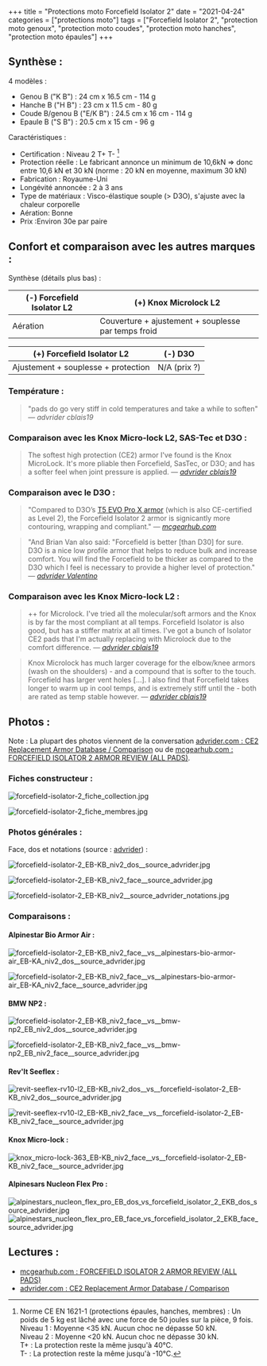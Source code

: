 +++
title = "Protections moto Forcefield Isolator 2"
date = "2021-04-24"
categories = ["protections moto"]
tags = ["Forcefield Isolator 2", "protection moto genoux", "protection moto coudes", "protection moto hanches", "protection moto épaules"]
+++

Synthèse :
----------

4 modèles :
- Genou B ("K B") : 24 cm x 16.5 cm - 114 g
- Hanche B ("H B") : 23 cm x 11.5 cm - 80 g
- Coude B/genou B ("E/K B") : 24.5 cm x 16 cm - 114 g
- Epaule B ("S B") : 20.5 cm x 15 cm - 96 g

Caractéristiques :

- Certification : Niveau 2 T+ T- [^1]
- Protection réelle : Le fabricant annonce un minimum de 10,6kN => donc entre 10,6 kN et 30 kN (norme : 20 kN en moyenne, maximum 30 kN)
- Fabrication : Royaume-Uni
- Longévité annoncée : 2 à 3 ans
- Type de matériaux : Visco-élastique souple (> D3O), s'ajuste avec la chaleur corporelle
- Aération:	Bonne
- Prix :Environ 30e par paire

Confort et comparaison avec les autres marques : 
------------------------------------------------

Synthèse (détails plus bas) :

(-) Forcefield Isolator L2| (+) Knox Microlock L2
--------------------------|--------------------
Aération | Couverture + ajustement + souplesse par temps froid


(+) Forcefield Isolator L2         | (-) D3O 
-----------------------------------|--------------------
Ajustement + souplesse + protection| N/A (prix ?)


### Température :

> "pads do go very stiff in cold temperatures and take a while to soften"
> — <cite>advrider cblais19</cite>

### Comparaison avec les Knox Micro-lock L2, SAS-Tec et D3O :

> The softest high protection (CE2) armor I've found is the Knox MicroLock. It's more pliable then Forcefield, SasTec, or D3O; and has a softer feel when joint pressure is applied. 
> — <cite>[advrider cblais19](https://advrider.com/f/threads/comfortable-knee-armor.1371777/#post-37833963)</cite>

### Comparaison avec le D3O :

> "Compared to D3O’s [T5 EVO Pro X armor](https://www.mcgearhub.com/motorcycle-armor/d3o-knee-elbow-armor-review-t5-evo-pro-x/) (which is also CE-certified as Level 2), the Forcefield Isolator 2 armor is signicantly more contouring, wrapping and compliant."
> — <cite>[mcgearhub.com](https://www.mcgearhub.com/motorcycle-armor/forcefield-isolator-2-armor-review-all-pads/)</cite>

> "And Brian Van also said: "Forcefield is better [than D30] for sure. D3O is a nice low profile armor that helps to reduce bulk and increase comfort. You will find the Forcefield to be thicker as compared to the D3O which I feel is necessary to provide a higher level of protection."
> — <cite>[advrider Valentino](https://advrider.com/f/threads/ce2-replacement-armor-database-comparison.1466522/page-4#post-40897652)</cite>

### Comparaison avec les Knox Micro-lock L2 :

> ++ for Microlock. I've tried all the molecular/soft armors and the Knox is by far the most compliant at all temps. Forcefield Isolator is also good, but has a stiffer matrix at all times. I've got a bunch of Isolator CE2 pads that I'm actually replacing with Microlock due to the comfort difference.
> — <cite>[advrider cblais19](https://advrider.com/f/threads/comfortable-knee-armor.1371777/#post-37211909)</cite>

> Knox Microlock has much larger coverage for the elbow/knee armors (wash on the shoulders) - and a compound that is softer to the touch. Forcefield has larger vent holes [...]. I also find that Forcefield takes longer to warm up in cool temps, and is extremely stiff until the - both are rated as temp stable however.
> — <cite>[advrider cblais19](https://advrider.com/f/threads/would-like-recommendations-for-cool-armored-gear.1389835/#post-37841358)</cite>


Photos :
--------

Note : La plupart des photos viennent de la conversation [advrider.com : CE2 Replacement Armor Database / Comparison](https://advrider.com/f/threads/ce2-replacement-armor-database-comparison.1466522/) ou de [mcgearhub.com : FORCEFIELD ISOLATOR 2 ARMOR REVIEW (ALL PADS)](https://www.mcgearhub.com/motorcycle-armor/forcefield-isolator-2-armor-review-all-pads/).


### Fiches constructeur :

![forcefield-isolator-2_fiche_collection.jpg](/images/protectionsmoto/forcefield-isolator-2_fiche_collection.jpg)

![forcefield-isolator-2_fiche_membres.jpg](/images/protectionsmoto/forcefield-isolator-2_fiche_membres.jpg)

### Photos générales :

Face, dos et notations (source : [advrider]((https://advrider.com/f/threads/ce2-replacement-armor-database-comparison.1466522/))) :

![forcefield-isolator-2_EB-KB_niv2_dos__source_advrider.jpg](/images/protectionsmoto/forcefield-isolator-2_EB-KB_niv2_dos__source_advrider.jpg)

![forcefield-isolator-2_EB-KB_niv2_face__source_advrider.jpg](/images/protectionsmoto/forcefield-isolator-2_EB-KB_niv2_face__source_advrider.jpg)

![forcefield-isolator-2_EB-KB_niv2__source_advrider_notations.jpg](/images/protectionsmoto/forcefield-isolator-2_EB-KB_niv2__source_advrider_notations.jpg)



### Comparaisons :

#### Alpinestar Bio Armor Air :

![forcefield-isolator-2_EB-KB_niv2_face__vs__alpinestars-bio-armor-air_EB-KA_niv2_dos__source_advrider.jpg](/images/protectionsmoto/forcefield-isolator-2_EB-KB_niv2_face__vs__alpinestars-bio-armor-air_EB-KA_niv2_dos__source_advrider.jpg)

![forcefield-isolator-2_EB-KB_niv2_face__vs__alpinestars-bio-armor-air_EB-KA_niv2_face__source_advrider.jpg](/images/protectionsmoto/forcefield-isolator-2_EB-KB_niv2_face__vs__alpinestars-bio-armor-air_EB-KA_niv2_face__source_advrider.jpg)


#### BMW NP2 :

![forcefield-isolator-2_EB-KB_niv2_face__vs__bmw-np2_EB_niv2_dos__source_advrider.jpg](/images/protectionsmoto/forcefield-isolator-2_EB-KB_niv2_face__vs__bmw-np2_EB_niv2_dos__source_advrider.jpg)

![forcefield-isolator-2_EB-KB_niv2_face__vs__bmw-np2_EB_niv2_face__source_advrider.jpg](/images/protectionsmoto/forcefield-isolator-2_EB-KB_niv2_face__vs__bmw-np2_EB_niv2_face__source_advrider.jpg)


#### Rev'It Seeflex :

![revit-seeflex-rv10-l2_EB-KB_niv2_dos__vs__forcefield-isolator-2_EB-KB_niv2_dos__source_advrider.jpg](/images/protectionsmoto/revit-seeflex-rv10-l2_EB-KB_niv2_dos__vs__forcefield-isolator-2_EB-KB_niv2_dos__source_advrider.jpg)

![revit-seeflex-rv10-l2_EB-KB_niv2_face__vs__forcefield-isolator-2_EB-KB_niv2_face__source_advrider.jpg](/images/protectionsmoto/revit-seeflex-rv10-l2_EB-KB_niv2_face__vs__forcefield-isolator-2_EB-KB_niv2_face__source_advrider.jpg)


#### Knox Micro-lock  :

![knox_micro-lock-363_EB-KB_niv2_face__vs__forcefield-isolator-2_EB-KB_niv2_face__source_advrider.jpg](/images/protectionsmoto/knox_micro-lock-363_EB-KB_niv2_face__vs__forcefield-isolator-2_EB-KB_niv2_face__source_advrider.jpg)


#### Alpinesars Nucleon Flex Pro :

![alpinestars_nucleon_flex_pro_EB_dos_vs_forcefield_isolator_2_EKB_dos_source_advrider.jpg](/images/protectionsmoto/alpinestars_nucleon_flex_pro_EB_dos_vs_forcefield_isolator_2_EKB_dos_source_advrider.jpg)
![alpinestars_nucleon_flex_pro_EB_face_vs_forcefield_isolator_2_EKB_face_source_advrider.jpg](/images/protectionsmoto/alpinestars_nucleon_flex_pro_EB_face_vs_forcefield_isolator_2_EKB_face_source_advrider.jpg)


Lectures :
----------

- [mcgearhub.com : FORCEFIELD ISOLATOR 2 ARMOR REVIEW (ALL PADS)](https://www.mcgearhub.com/motorcycle-armor/forcefield-isolator-2-armor-review-all-pads/)
- [advrider.com : CE2 Replacement Armor Database / Comparison](https://advrider.com/f/threads/ce2-replacement-armor-database-comparison.1466522/)


[^1]: Norme CE EN 1621-1 (protections épaules, hanches, membres) : Un poids de 5 kg est lâché avec une force de 50 joules sur la pièce, 9 fois.<br />
Niveau 1 : Moyenne <35 kN. Aucun choc ne dépasse 50 kN.<br />
Niveau 2 : Moyenne <20 kN. Aucun choc ne dépasse 30 kN.<br />
T+ : La protection reste la même jusqu'à 40°C.<br />
T- : La protection reste la même jusqu'à -10°C.